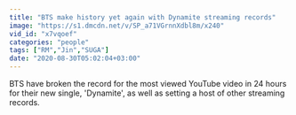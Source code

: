 ```yaml
---
title: "BTS make history yet again with Dynamite streaming records"
image: "https://s1.dmcdn.net/v/SP_a71VGrnnXdbl8m/x240"
vid_id: "x7vqoef"
categories: "people"
tags: ["RM","Jin","SUGA"]
date: "2020-08-30T05:02:04+03:00"
---
```

BTS have broken the record for the most viewed YouTube video in 24 hours for their new single, 'Dynamite', as well as setting a host of other streaming records.
